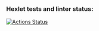 ### Hexlet tests and linter status:
[![Actions Status](https://github.com/programmer-kazarin/frontend-project-46/actions/workflows/hexlet-check.yml/badge.svg)](https://github.com/programmer-kazarin/frontend-project-46/actions)